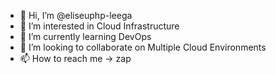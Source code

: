 - 👋 Hi, I’m @eliseuphp-leega
- 👀 I’m interested in Cloud Infrastructure
- 🌱 I’m currently learning DevOps
- 💞️ I’m looking to collaborate on Multiple Cloud Environments
- 📫 How to reach me -> zap

<!---
eliseuphp-leega/eliseuphp-leega is a ✨ special ✨ repository because its `README.md` (this file) appears on your GitHub profile.
You can click the Preview link to take a look at your changes.
--->
